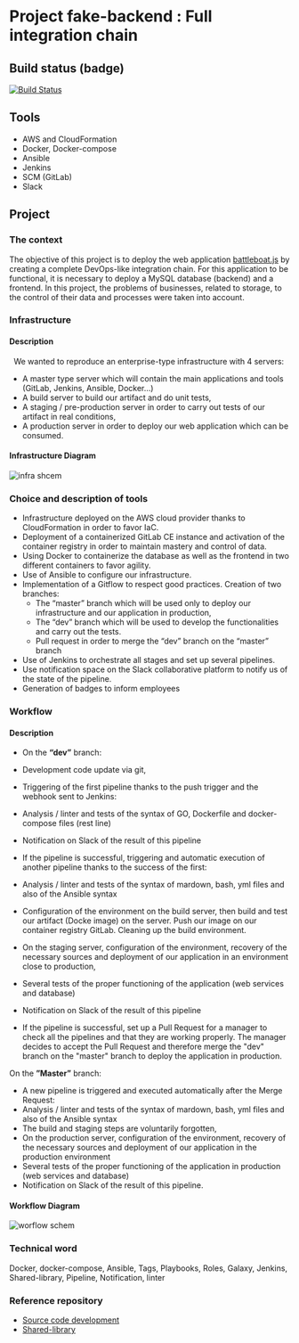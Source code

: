 # Project fake-backend : Full integration chain

## Build status (badge)

[![Build Status](http://ec2-54-208-88-125.compute-1.amazonaws.com:8080/buildStatus/icon?job=fack-backend-CICD)](http://ec2-54-208-88-125.compute-1.amazonaws.com:8080/job/fack-backend-CICD/)

## Tools 

* AWS and CloudFormation 
* Docker, Docker-compose 
* Ansible
* Jenkins
* SCM (GitLab)
* Slack

## Project 

### The context

The objective of this project is to deploy the web application [battleboat.js](https://github.com/billmei/battleboat "battleboat.js") by creating a complete DevOps-like integration chain. For this application to be functional, it is necessary to deploy a MySQL database (backend) and a frontend.
In this project, the problems of businesses, related to storage, to the control of their data and processes were taken into account.

### Infrastructure

#### Description
 
We wanted to reproduce an enterprise-type infrastructure with 4 servers:
- A master type server which will contain the main applications and tools (GitLab, Jenkins, Ansible, Docker…)
- A build server to build our artifact and do unit tests,
- A staging / pre-production server in order to carry out tests of our artifact in real conditions,
- A production server in order to deploy our web application which can be consumed.

#### Infrastructure Diagram


![infra shcem](https://user-images.githubusercontent.com/58267422/78931750-b0f18700-7aa6-11ea-812f-27b436758366.png)


### Choice and description of tools

+ Infrastructure deployed on the AWS cloud provider thanks to CloudFormation in order to favor IaC.
+ Deployment of a containerized GitLab CE instance and activation of the container registry in order to maintain mastery and control of data.
+ Using Docker to containerize the database as well as the frontend in two different containers to favor agility.
+ Use of Ansible to configure our infrastructure.
+ Implementation of a Gitflow to respect good practices. Creation of two branches:
  + The “master” branch which will be used only to deploy our infrastructure and our application in production,
  + The “dev” branch which will be used to develop the functionalities and carry out the tests.
  + Pull request in order to merge the “dev” branch on the “master” branch
+ Use of Jenkins to orchestrate all stages and set up several pipelines.
+ Use notification space on the Slack collaborative platform to notify us of the state of the pipeline.
+ Generation of badges to inform employees

### Workflow

#### Description

+ On the **“dev”** branch:

+ Development code update via git,
 + Triggering of the first pipeline thanks to the push trigger and the webhook sent to Jenkins:
 + Analysis / linter and tests of the syntax of GO, Dockerfile and docker-compose files (rest line)
 + Notification on Slack of the result of this pipeline

+ If the pipeline is successful, triggering and automatic execution of another pipeline thanks to the success of the first:
 + Analysis / linter and tests of the syntax of mardown, bash, yml files and also of the Ansible syntax
 + Configuration of the environment on the build server, then build and test our artifact (Docke image) on the server. Push our image on our container registry GitLab. Cleaning up the build environment.
 + On the staging server, configuration of the environment, recovery of the necessary sources and deployment of our application in an environment close to production,
 + Several tests of the proper functioning of the application (web services and database)
 + Notification on Slack of the result of this pipeline

+ If the pipeline is successful, set up a Pull Request for a manager to check all the pipelines and that they are working properly.
The manager decides to accept the Pull Request and therefore merge the "dev" branch on the "master" branch to deploy the application in production.

On the **”Master”** branch:
+ A new pipeline is triggered and executed automatically after the Merge Request:
 + Analysis / linter and tests of the syntax of mardown, bash, yml files and also of the Ansible syntax
 + The build and staging steps are voluntarily forgotten,
 + On the production server, configuration of the environment, recovery of the necessary sources and deployment of our application in the production environment
 + Several tests of the proper functioning of the application in production (web services and database)
 + Notification on Slack of the result of this pipeline.

#### Workflow Diagram

![worflow schem](https://user-images.githubusercontent.com/58267422/78931898-e9916080-7aa6-11ea-8545-419e990b95de.png)


### Technical word

Docker, docker-compose, Ansible, Tags, Playbooks, Roles, Galaxy, Jenkins, Shared-library, Pipeline, Notification, linter

### Reference repository

+ [Source code development](https://github.com/samiamoura/fake-backend-continuousIntegration.git "Source code development")
+ [Shared-library](https://github.com/samiamoura/shared-library.git "Shared-library")
